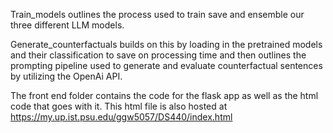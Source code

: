 Train_models outlines the process used to train save and ensemble our three different LLM models.

Generate_counterfactuals builds on this by loading in the pretrained models and their classification
to save on processing time and then outlines the prompting pipeline used to generate and
evaluate counterfactual sentences by utilizing the OpenAi API.

The front end folder contains the code for the flask app as well as the html code that goes with it.
This html file is also hosted at https://my.up.ist.psu.edu/ggw5057/DS440/index.html
